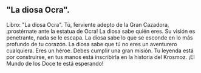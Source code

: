 ## "La diosa Ocra".
Libro: "La diosa Ocra".
Tú, ferviente adepto de la Gran Cazadora, ¡prostérnate ante la estatua de Ocra!
La diosa sabe quién eres. Su visión es penetrante, nada se le escapa.
La diosa sabe lo que se esconde en lo más profundo de tu corazón.
La diosa sabe que tú no eres un aventurero cualquiera. Eres un héroe. Debes cumplir una gran misión.
Tu leyenda está por construirse, en tus manos está inscribirla en la historia del Krosmoz.
¡El Mundo de los Doce te está esperando!